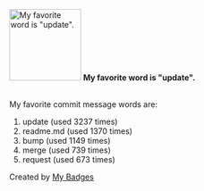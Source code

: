 <img src="https://my-badges.github.io/my-badges/favorite-word.png" alt="My favorite word is &quot;update&quot;." title="My favorite word is &quot;update&quot;." width="128">
<strong>My favorite word is &quot;update&quot;.</strong>
<br><br>

My favorite commit message words are:

1. update (used 3237 times)
2. readme.md (used 1370 times)
3. bump (used 1149 times)
4. merge (used 739 times)
5. request (used 673 times)


Created by <a href="https://github.com/my-badges/my-badges">My Badges</a>